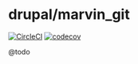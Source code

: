 # drupal/marvin_git

[![CircleCI](https://circleci.com/gh/Sweetchuck/drupal-marvin_git/tree/2.x.svg?style=svg)](https://circleci.com/gh/Sweetchuck/drupal-marvin_git/?branch=2.x)
[![codecov](https://codecov.io/gh/Sweetchuck/drupal-marvin_git/branch/2.x/graph/badge.svg?token=HSF16OGPyr)](https://app.codecov.io/gh/Sweetchuck/drupal-marvin_git/branch/2.x)

@todo
